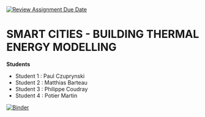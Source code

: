 [![Review Assignment Due Date](https://classroom.github.com/assets/deadline-readme-button-24ddc0f5d75046c5622901739e7c5dd533143b0c8e959d652212380cedb1ea36.svg)](https://classroom.github.com/a/Fh4jnCT2)

# SMART CITIES - BUILDING THERMAL ENERGY MODELLING

**Students**
- Student 1 : Paul Czuprynski
- Student 2 : Matthias Barteau
- Student 3 : Philippe Coudray
- Student 4 : Potier Martin

[![Binder](https://mybinder.org/badge_logo.svg)](https://mybinder.org/v2/gh/dm4bem-2023/5-reproducible-report-potier_czuprynski_coudray_barteau/HEAD)







